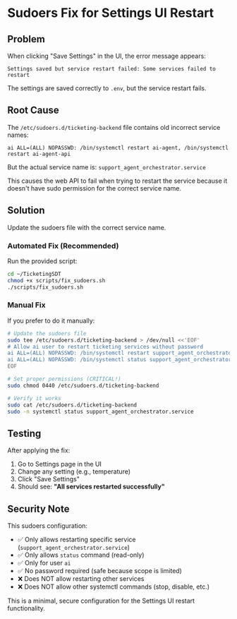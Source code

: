 # Sudoers Fix for Settings UI Restart

## Problem

When clicking "Save Settings" in the UI, the error message appears:
```
Settings saved but service restart failed: Some services failed to restart
```

The settings are saved correctly to `.env`, but the service restart fails.

## Root Cause

The `/etc/sudoers.d/ticketing-backend` file contains old incorrect service names:
```
ai ALL=(ALL) NOPASSWD: /bin/systemctl restart ai-agent, /bin/systemctl restart ai-agent-api
```

But the actual service name is: `support_agent_orchestrator.service`

This causes the web API to fail when trying to restart the service because it doesn't have sudo permission for the correct service name.

## Solution

Update the sudoers file with the correct service name.

### Automated Fix (Recommended)

Run the provided script:

```bash
cd ~/TicketingSDT
chmod +x scripts/fix_sudoers.sh
./scripts/fix_sudoers.sh
```

### Manual Fix

If you prefer to do it manually:

```bash
# Update the sudoers file
sudo tee /etc/sudoers.d/ticketing-backend > /dev/null <<'EOF'
# Allow ai user to restart ticketing services without password
ai ALL=(ALL) NOPASSWD: /bin/systemctl restart support_agent_orchestrator.service
ai ALL=(ALL) NOPASSWD: /bin/systemctl status support_agent_orchestrator.service
EOF

# Set proper permissions (CRITICAL!)
sudo chmod 0440 /etc/sudoers.d/ticketing-backend

# Verify it works
sudo cat /etc/sudoers.d/ticketing-backend
sudo -n systemctl status support_agent_orchestrator.service
```

## Testing

After applying the fix:

1. Go to Settings page in the UI
2. Change any setting (e.g., temperature)
3. Click "Save Settings"
4. Should see: **"All services restarted successfully"**

## Security Note

This sudoers configuration:
- ✅ Only allows restarting specific service (`support_agent_orchestrator.service`)
- ✅ Only allows `status` command (read-only)
- ✅ Only for user `ai`
- ✅ No password required (safe because scope is limited)
- ❌ Does NOT allow restarting other services
- ❌ Does NOT allow other systemctl commands (stop, disable, etc.)

This is a minimal, secure configuration for the Settings UI restart functionality.
